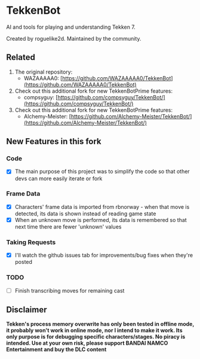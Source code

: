 # TekkenBot

AI and tools for playing and understanding Tekken 7.

Created by roguelike2d. Maintained by the community.

## Related

1. The original repository:
    - WAZAAAAA0: [https://github.com/WAZAAAAA0/TekkenBot](https://github.com/WAZAAAAA0/TekkenBot)
2. Check out this additional fork for new TekkenBotPrime features:
    - compsyguy: [https://github.com/compsyguy/TekkenBot/](https://github.com/compsyguy/TekkenBot/)
3. Check out this additional fork for new TekkenBotPrime features:
    - Alchemy-Meister: [https://github.com/Alchemy-Meister/TekkenBot/](https://github.com/Alchemy-Meister/TekkenBot/)

## New Features in this fork

### Code

-   [x] The main purpose of this project was to simplify the code so that other devs can more easily iterate or fork

### Frame Data

-   [x] Characters' frame data is imported from rbnorway - when that move is detected, its data is shown instead of reading game state
-   [x] When an unknown move is performed, its data is remembered so that next time there are fewer 'unknown' values

### Taking Requests

-   [x] I'll watch the github issues tab for improvements/bug fixes when they're posted

### TODO

-   [ ] Finish transcribing moves for remaining cast

## Disclaimer

**Tekken's process memory overwrite has only been tested in offline mode, it probably won't work in online mode, nor I intend to make it work. Its only purpose is for debugging specific characters/stages. No piracy is intended. Use at your own risk, please support BANDAI NAMCO Entertainment and buy the DLC content**

